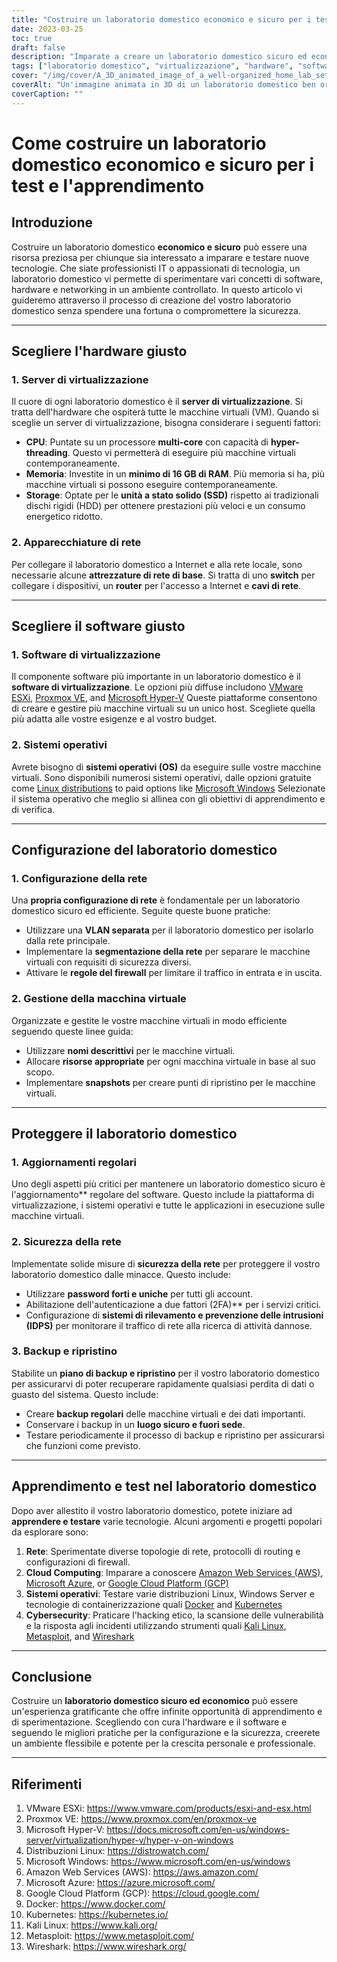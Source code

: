 ```yaml
---
title: "Costruire un laboratorio domestico economico e sicuro per i test e l'apprendimento IT"
date: 2023-03-25
toc: true
draft: false
description: "Imparate a creare un laboratorio domestico sicuro ed economico per fare esperienza pratica di IT, sperimentando concetti di software, hardware e networking."
tags: ["laboratorio domestico", "virtualizzazione", "hardware", "software", "rete", "sicurezza", "apprendimento", "test", "IT professional", "appassionato di tecnologia", "VMware", "Proxmox", "Hyper-V", "Linux", "Finestre", "configurazione di rete", "gestione delle macchine virtuali", "backup e ripristino", "cloud computing", "sicurezza informatica"]
cover: "/img/cover/A_3D_animated_image_of_a_well-organized_home_lab_setup.png"
coverAlt: "Un'immagine animata in 3D di un laboratorio domestico ben organizzato, comprendente un rack di server, apparecchiature di rete e vari schermi che visualizzano macchine virtuali, mappe di rete e funzioni di sicurezza, il tutto in un accogliente ambiente domestico."
coverCaption: ""
---
```


# Come costruire un laboratorio domestico economico e sicuro per i test e l'apprendimento

## Introduzione

Costruire un laboratorio domestico **economico e sicuro** può essere una risorsa preziosa per chiunque sia interessato a imparare e testare nuove tecnologie. Che siate professionisti IT o appassionati di tecnologia, un laboratorio domestico vi permette di sperimentare vari concetti di software, hardware e networking in un ambiente controllato. In questo articolo vi guideremo attraverso il processo di creazione del vostro laboratorio domestico senza spendere una fortuna o compromettere la sicurezza.

______

## Scegliere l'hardware giusto

### 1. Server di virtualizzazione

Il cuore di ogni laboratorio domestico è il **server di virtualizzazione**. Si tratta dell'hardware che ospiterà tutte le macchine virtuali (VM). Quando si sceglie un server di virtualizzazione, bisogna considerare i seguenti fattori:

- **CPU**: Puntate su un processore **multi-core** con capacità di **hyper-threading**. Questo vi permetterà di eseguire più macchine virtuali contemporaneamente.
- **Memoria**: Investite in un **minimo di 16 GB di RAM**. Più memoria si ha, più macchine virtuali si possono eseguire contemporaneamente.
- **Storage**: Optate per le **unità a stato solido (SSD)** rispetto ai tradizionali dischi rigidi (HDD) per ottenere prestazioni più veloci e un consumo energetico ridotto.

### 2. Apparecchiature di rete

Per collegare il laboratorio domestico a Internet e alla rete locale, sono necessarie alcune **attrezzature di rete di base**. Si tratta di uno **switch** per collegare i dispositivi, un **router** per l'accesso a Internet e **cavi di rete**.

______

## Scegliere il software giusto

### 1. Software di virtualizzazione

Il componente software più importante in un laboratorio domestico è il **software di virtualizzazione**. Le opzioni più diffuse includono [VMware ESXi](https://www.vmware.com/products/esxi-and-esx.html), [Proxmox VE](https://www.proxmox.com/en/proxmox-ve), and [Microsoft Hyper-V](https://docs.microsoft.com/en-us/windows-server/virtualization/hyper-v/hyper-v-on-windows) Queste piattaforme consentono di creare e gestire più macchine virtuali su un unico host. Scegliete quella più adatta alle vostre esigenze e al vostro budget.

### 2. Sistemi operativi

Avrete bisogno di **sistemi operativi (OS)** da eseguire sulle vostre macchine virtuali. Sono disponibili numerosi sistemi operativi, dalle opzioni gratuite come [Linux distributions](https://distrowatch.com/) to paid options like [Microsoft Windows](https://www.microsoft.com/en-us/windows) Selezionate il sistema operativo che meglio si allinea con gli obiettivi di apprendimento e di verifica.

______

## Configurazione del laboratorio domestico

### 1. Configurazione della rete

Una **propria configurazione di rete** è fondamentale per un laboratorio domestico sicuro ed efficiente. Seguite queste buone pratiche:

- Utilizzare una **VLAN separata** per il laboratorio domestico per isolarlo dalla rete principale.
- Implementare la **segmentazione della rete** per separare le macchine virtuali con requisiti di sicurezza diversi.
- Attivare le **regole del firewall** per limitare il traffico in entrata e in uscita.

### 2. Gestione della macchina virtuale

Organizzate e gestite le vostre macchine virtuali in modo efficiente seguendo queste linee guida:

- Utilizzare **nomi descrittivi** per le macchine virtuali.
- Allocare **risorse appropriate** per ogni macchina virtuale in base al suo scopo.
- Implementare **snapshots** per creare punti di ripristino per le macchine virtuali.

______

## Proteggere il laboratorio domestico

### 1. Aggiornamenti regolari

Uno degli aspetti più critici per mantenere un laboratorio domestico sicuro è l'aggiornamento** regolare del software. Questo include la piattaforma di virtualizzazione, i sistemi operativi e tutte le applicazioni in esecuzione sulle macchine virtuali.

### 2. Sicurezza della rete

Implementate solide misure di **sicurezza della rete** per proteggere il vostro laboratorio domestico dalle minacce. Questo include:

- Utilizzare **password forti e uniche** per tutti gli account.
- Abilitazione dell'autenticazione a due fattori (2FA)** per i servizi critici.
- Configurazione di **sistemi di rilevamento e prevenzione delle intrusioni (IDPS)** per monitorare il traffico di rete alla ricerca di attività dannose.

### 3. Backup e ripristino

Stabilite un **piano di backup e ripristino** per il vostro laboratorio domestico per assicurarvi di poter recuperare rapidamente qualsiasi perdita di dati o guasto del sistema. Questo include:

- Creare **backup regolari** delle macchine virtuali e dei dati importanti.
- Conservare i backup in un **luogo sicuro e fuori sede**.
- Testare periodicamente il processo di backup e ripristino per assicurarsi che funzioni come previsto.

______

## Apprendimento e test nel laboratorio domestico

Dopo aver allestito il vostro laboratorio domestico, potete iniziare ad **apprendere e testare** varie tecnologie. Alcuni argomenti e progetti popolari da esplorare sono:

1. **Rete**: Sperimentate diverse topologie di rete, protocolli di routing e configurazioni di firewall.
2. **Cloud Computing**: Imparare a conoscere [Amazon Web Services (AWS)](https://aws.amazon.com/), [Microsoft Azure](https://azure.microsoft.com/), or [Google Cloud Platform (GCP)](https://cloud.google.com/)
3. **Sistemi operativi**: Testare varie distribuzioni Linux, Windows Server e tecnologie di containerizzazione quali [Docker](https://www.docker.com/) and [Kubernetes](https://kubernetes.io/)
4. **Cybersecurity**: Praticare l'hacking etico, la scansione delle vulnerabilità e la risposta agli incidenti utilizzando strumenti quali [Kali Linux](https://www.kali.org/), [Metasploit](https://www.metasploit.com/), and [Wireshark](https://www.wireshark.org/)

______

## Conclusione

Costruire un **laboratorio domestico sicuro ed economico** può essere un'esperienza gratificante che offre infinite opportunità di apprendimento e di sperimentazione. Scegliendo con cura l'hardware e il software e seguendo le migliori pratiche per la configurazione e la sicurezza, creerete un ambiente flessibile e potente per la crescita personale e professionale.

______

## Riferimenti

1. VMware ESXi: <https://www.vmware.com/products/esxi-and-esx.html>
2. Proxmox VE: <https://www.proxmox.com/en/proxmox-ve>
3. Microsoft Hyper-V: <https://docs.microsoft.com/en-us/windows-server/virtualization/hyper-v/hyper-v-on-windows>
4. Distribuzioni Linux: <https://distrowatch.com/>
5. Microsoft Windows: <https://www.microsoft.com/en-us/windows>
6. Amazon Web Services (AWS): <https://aws.amazon.com/>
7. Microsoft Azure: <https://azure.microsoft.com/>
8. Google Cloud Platform (GCP): <https://cloud.google.com/>
9. Docker: <https://www.docker.com/>
10. Kubernetes: <https://kubernetes.io/>
11. Kali Linux: <https://www.kali.org/>
12. Metasploit: <https://www.metasploit.com/>
13. Wireshark: <https://www.wireshark.org/>
